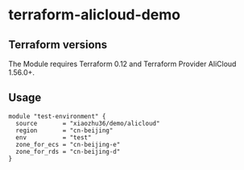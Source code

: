 terraform-alicloud-demo
=============================================


## Terraform versions

The Module requires Terraform 0.12 and Terraform Provider AliCloud 1.56.0+.

## Usage

```hcl
module "test-environment" {
  source       = "xiaozhu36/demo/alicloud"
  region       = "cn-beijing"
  env          = "test"
  zone_for_ecs = "cn-beijing-e"
  zone_for_rds = "cn-beijing-d"
}
```
